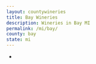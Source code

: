 ```yaml
---
layout: countywineries
title: Bay Wineries
description: Wineries in Bay MI
permalink: /mi/bay/
county: bay
state: mi
---
```

-
